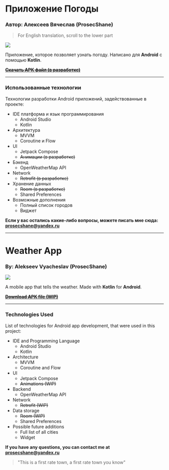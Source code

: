 # Приложение Погоды
### Автор: Алексеев Вячеслав (ProsecShane)
> For English translation, scroll to the lower part

![](https://i.imgur.com/mSL7IKa.png)

Приложение, которое позволяет узнать погоду.
Написано для **Android** с помощью **Kotlin**.

[~~**Скачать APK файл (в разработке)**~~](http://endless.horse/)

----

### Использованные технологии

Технологии разработки Android приложений, задействованные в проекте:
* IDE платформа и язык программирования
    * Android Studio
    * Kotlin
* Архитектура
    * MVVM
    * Coroutine и Flow
* UI
    * Jetpack Compose
    * ~~Анимации (в разработке)~~
* Бэкенд
    * OpenWeatherMap API
* Network
    * ~~Retrofit (в разработке)~~
* Хранение данных
    * ~~Room (в разработке)~~
    * Shared Preferences
* Возможные дополнения
    * Полный список городов
    * Виджет

**Если у вас остались какие-либо вопросы, можете писать мне сюда: prosecshane@yandex.ru**

----

# Weather App
### By: Alekseev Vyacheslav (ProsecShane)

![](https://i.imgur.com/mSL7IKa.png)

A mobile app that tells the weather.
Made with **Kotlin** for **Android**.

[~~**Download APK file (WIP)**~~](http://endless.horse/)

----

### Technologies Used

List of technologies for Android app development, that were used in this project:
* IDE and Programming Language
    * Android Studio
    * Kotlin
* Architecture
    * MVVM
    * Coroutine and Flow
* UI
    * Jetpack Compose
    * ~~Animations (WIP)~~
* Backend
    * OpenWeatherMap API
* Network
    * ~~Retrofit (WIP)~~
* Data storage
    * ~~Room (WIP)~~
    * Shared Preferences
* Possible future additions
    * Full list of all cities
    * Widget

**If you have any questions, you can contact me at prosecshane@yandex.ru**

> "This is a first rate town, a first rate town you know"
